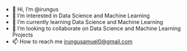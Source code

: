 - 👋 Hi, I’m @irungus
- 👀 I’m interested in Data Science and Machine Learning
- 🌱 I’m currently learning Data Science and Machine Learning
- 💞️ I’m looking to collaborate on Data Science and Machine Learning Projects
- 📫 How to reach me irungusamuel0@gmail.com 

<!---
irungus/irungus is a ✨ special ✨ repository because its `README.md` (this file) appears on your GitHub profile.
You can click the Preview link to take a look at your changes.
--->
